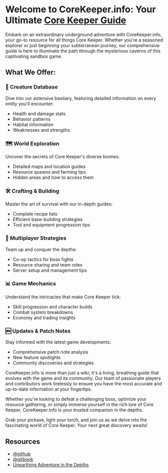 # Welcome to CoreKeeper.info: Your Ultimate [Core Keeper Guide](https://corekeeper.info)

Embark on an extraordinary underground adventure with CoreKeeper.info, your go-to resource for all things Core Keeper. Whether you're a seasoned explorer or just beginning your subterranean journey, our comprehensive guide is here to illuminate the path through the mysterious caverns of this captivating sandbox game.

## What We Offer:

### 🐛 Creature Database
Dive into our extensive bestiary, featuring detailed information on every entity you'll encounter:
- Health and damage stats
- Behavior patterns
- Habitat information
- Weaknesses and strengths

### 🗺️ World Exploration
Uncover the secrets of Core Keeper's diverse biomes:
- Detailed maps and location guides
- Resource spawns and farming tips
- Hidden areas and how to access them

### 🛠️ Crafting & Building
Master the art of survival with our in-depth guides:
- Complete recipe lists
- Efficient base-building strategies
- Tool and equipment progression tips

### 👥 Multiplayer Strategies
Team up and conquer the depths:
- Co-op tactics for boss fights
- Resource sharing and team roles
- Server setup and management tips

### 📊 Game Mechanics
Understand the intricacies that make Core Keeper tick:
- Skill progression and character builds
- Combat system breakdowns
- Economy and trading insights

### 🆕 Updates & Patch Notes
Stay informed with the latest game developments:
- Comprehensive patch note analysis
- New feature spotlights
- Community discoveries and strategies

CoreKeeper.info is more than just a wiki; it's a living, breathing guide that evolves with the game and its community. Our team of passionate players and contributors work tirelessly to ensure you have the most accurate and up-to-date information at your fingertips.

Whether you're looking to defeat a challenging boss, optimize your resource gathering, or simply immerse yourself in the rich lore of Core Keeper, CoreKeeper.info is your trusted companion in the depths.

Grab your pickaxe, light your torch, and join us as we delve into the fascinating world of Core Keeper. Your next great discovery awaits!

## Resources

<!-- - [Core Keeper Wiki](https://corekeeper.fandom.com/wiki/Core_Keeper_Wiki)
- [Core Keeper Modding](https://corekeeper.fandom.com/wiki/Modding)
- [Core Keeper Discord](https://discord.gg/corekeeper)
- [Core Keeper Reddit](https://www.reddit.com/r/corekeeper/)
- [Core Keeper Subreddit](https://www.reddit.com/r/corekeeper/)
- [Core Keeper Subreddit](https://www.reddit.com/r/corekeeper/) -->
- [@github](https://github.com/corekeeperfans/corekeeper.info)
- [@gitbook](https://corekeeperfanss-organization.gitbook.io/corekeeper)
- [Unearthing Adventure in the Depths](https://medium.com/@corekeeperfans/core-keeper-unearthing-adventure-in-the-depths-8e95d69a8b06)


